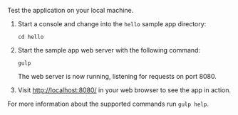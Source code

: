Test the application on your local machine.

1. Start a console and change into the `hello` sample app directory:

   ```
   cd hello
   ```

2. Start the sample app web server with the following command:

   ```
   gulp
   ```

   The web server is now running, listening for requests on port 8080.

3. Visit [http://localhost:8080/](http://localhost:8080/) in your web browser to see the app in action.

For more information about the supported commands run `gulp help`.
